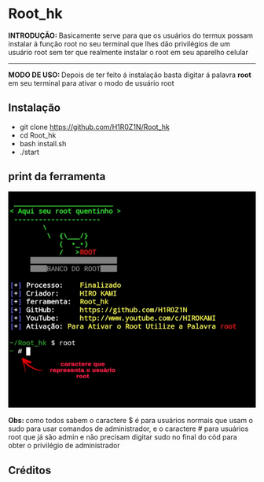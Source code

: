 # Root_hk
<div>
   <p><b>INTRODUÇÃO: </b>Basicamente serve para que os usuários do termux possam instalar á função root no seu terminal que lhes dão privilégios de um usuário root sem ter que realmente instalar o root em seu aparelho celular</p>
   <hr></hr>
   <p><b>MODO DE USO: </b>Depois de ter feito á instalação basta digitar á palavra <b>root</b> em seu terminal para ativar o modo de usuário root</p>
</div>

## Instalação
* git clone https://github.com/H1R0Z1N/Root_hk
* cd Root_hk
* bash install.sh
* ./start

## print da ferramenta
<img src="img_ferramenta.jpg"></img>
<p><b>Obs: </b>como todos sabem o caractere $ é para usuários normais que usam o sudo para usar comandos de administrador, e o caractere # para usuários root que já são admin e não precisam digitar sudo no final do cód para obter o privilégio de administrador</p>

## Créditos
